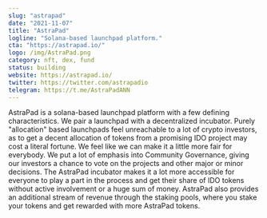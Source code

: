 ```yaml
---
slug: "astrapad"
date: "2021-11-07"
title: "AstraPad"
logline: "Solana-based launchpad platform."
cta: "https://astrapad.io/"
logo: /img/AstraPad.png
category: nft, dex, fund
status: building
website: https://astrapad.io/
twitter: https://twitter.com/astrapadio
telegram: https://t.me/AstraPadANN
---
```


AstraPad is a solana-based launchpad platform with a few defining characteristics.
We pair a launchpad with a decentralized incubator. Purely "allocation" based launchpads feel unreachable to a lot of crypto investors, as to get a decent allocation of tokens from a promising IDO project may cost a literal fortune. We feel like we can make it a little more fair for everybody. We put a lot of emphasis into Community Governance, giving our investors a chance to vote on the projects and other major or minor decisions. The AstraPad incubator makes it a lot more accessible for everyone to play a part in the process and get their share of IDO tokens without active involvement or a huge sum of money. AstraPad also provides an additional stream of revenue through the staking pools, where you stake your tokens and get rewarded with more AstraPad tokens.

